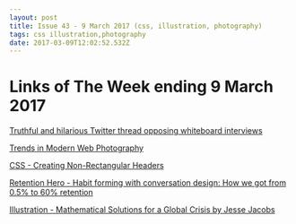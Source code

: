 ```yaml
---
layout: post
title: Issue 43 - 9 March 2017 (css, illustration, photography)
tags: css illustration,photography
date: 2017-03-09T12:02:52.532Z
---
```

# Links of The Week ending 9 March 2017

<a href="https://twitter.com/i/moments/835942450103451649" target="_blank">Truthful and hilarious Twitter thread opposing whiteboard interviews</a>

<a href="https://uxplanet.org/trends-in-modern-web-photography-e9b3bce9afcb" target="_blank">Trends in Modern Web Photography</a>

<a href="https://css-tricks.com/creating-non-rectangular-headers" target="_blank">CSS - Creating Non-Rectangular Headers</a>

<a href="https://medium.com/behavior-design/retention-hero-bb236f055462" target="_blank">Retention Hero - Habit forming with conversation design: How we got from 0.5% to 60% retention</a>

<a href="http://www.spitandahalf.com/product/mini-kus-27-mathematical-solutions-for-a-global-crisis-by-jesse-jacobs/" target="_blank">Illustration - Mathematical Solutions for a Global Crisis by Jesse Jacobs</a>